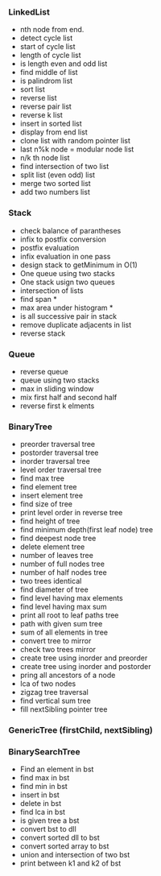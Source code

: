 ### LinkedList
- nth node from end.
- detect cycle list
- start of cycle list
- length of cycle list
- is length even and odd list
- find middle of list
- is palindrom list
- sort list
- reverse list
- reverse pair list
- reverse k list
- insert in sorted list
- display from end list
- clone list with random pointer list
- last n%k node = modular node list
- n/k th node list
- find intersection of two list
- split list (even odd) list
- merge two sorted list
- add two numbers list

### Stack
- check balance of parantheses
- infix to postfix conversion
- postfix evaluation
- infix evaluation in one pass
- design stack to getMinimum in O(1)
- One queue using two stacks
- One stack usign two queues
- intersection of lists
- find span *
- max area under histogram *
- is all successive pair in stack
- remove duplicate adjacents in list
- reverse stack

### Queue
- reverse queue
- queue using two stacks
- max in sliding window
- mix first half and second half
- reverse first k elments

### BinaryTree
- preorder traversal tree 
- postorder traversal tree
- inorder traversal tree
- level order traversal tree
- find max tree
- find element tree
- insert element tree
- find size of tree
- print level order in reverse tree
- find height of tree
- find minimum depth(first leaf node) tree
- find deepest node tree
- delete element tree
- number of leaves tree
- number of full nodes tree
- number of half nodes tree
- two trees identical 
- find diameter of tree
- find level having max elements
- find level having max sum
- print all root to leaf paths tree
- path with given sum tree
- sum of all elements in tree
- convert tree to mirror
- check two trees mirror
- create tree using inorder and preorder
- create tree using inorder and postorder
- pring all ancestors of a node
- lca of two nodes
- zigzag tree traversal
- find vertical sum tree
- fill nextSibling pointer tree

### GenericTree (firstChild, nextSibling)



### BinarySearchTree

- Find an element in bst
- find max in bst
- find min in bst
- insert in bst
- delete in bst
- find lca in bst
- is given tree a bst
- convert bst to dll
- convert sorted dll to bst
- convert sorted array to bst
- union and intersection of two bst
- print between k1 and k2 of bst

